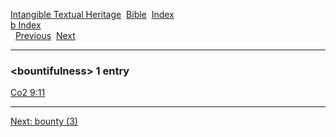 [Intangible Textual Heritage](../../index)  [Bible](../index) 
[Index](index)   
[b Index](_b_)  
  [Previous](c01619)  [Next](c01621) 

------------------------------------------------------------------------

### &lt;bountifulness&gt; 1 entry

[Co2 9:11](../kjv/co2009.htm#011)  

------------------------------------------------------------------------

[Next: bounty (3)](c01621)
